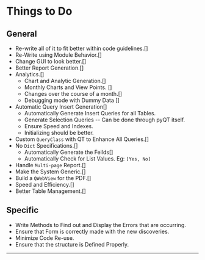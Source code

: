 # Things to Do

## General

- Re-write all of it to fit better within code guidelines.[]
- Re-Write using Module Behavior.[]
- Change GUI to look better.[]
- Better Report Generation.[]
- Analytics.[]
  - Chart and Analytic Generation.[]
  - Monthly Charts and View Points. []
  - Changes over the course of a month.[]
  - Debugging mode with Dummy Data []
- Automatic Query Insert Generation[]
  - Automatically Generate Insert Queries for all Tables.
  - Generate Selection Queries -- Can be done through pyQT itself.
  - Ensure Speed and Indexes.
  - Initializing should be better.
- Custom `QueryClass` with QT to Enhance All Queries.[]
- No `Dict` Specifications.[]
  - Automatically Generate the Feilds[]
  - Automatically Check for List Values. Eg: `[Yes, No]`
- Handle `Multi-page` Report.[]
- Make the System Generic.[]
- Build a `QWebView` for the PDF.[]
- Speed and Efficiency.[]
- Better Table Management.[]

## Specific

- Write Methods to Find out and Display the Errors that are occurring.
- Ensure that Form is correctly made with the new discoveries.
- Minimize Code Re-use.
- Ensure that the structure is Defined Properly.

---
